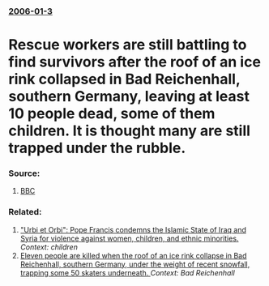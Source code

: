 ### [2006-01-3](/news/2006/01/3/index.md)

#  Rescue workers are still battling to find survivors after the roof of an ice rink collapsed in Bad Reichenhall, southern Germany, leaving at least 10 people dead, some of them children. It is thought many are still trapped under the rubble. 




### Source:

1. [BBC](http://news.bbc.co.uk/1/hi/world/europe/4576588.stm)

### Related:

1. ["Urbi et Orbi": Pope Francis condemns the Islamic State of Iraq and Syria for violence against women, children, and ethnic minorities. ](/news/2014/12/25/urbi-et-orbi-pope-francis-condemns-the-islamic-state-of-iraq-and-syria-for-violence-against-women-children-and-ethnic-minorities.md) _Context: children_
2. [ Eleven people are killed when the roof of an ice rink collapse in Bad Reichenhall, southern Germany, under the weight of recent snowfall, trapping some 50 skaters underneath. ](/news/2006/01/2/eleven-people-are-killed-when-the-roof-of-an-ice-rink-collapse-in-bad-reichenhall-southern-germany-under-the-weight-of-recent-snowfall-t.md) _Context: Bad Reichenhall_
